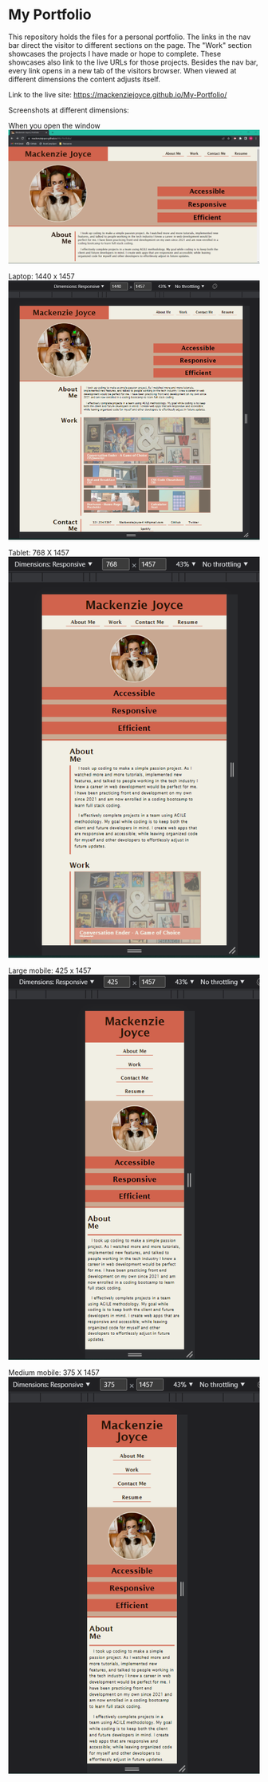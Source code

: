 # My Portfolio

This repository holds the files for a personal portfolio. The links in the nav bar direct the visitor to different sections on the page. The "Work" section showcases the projects I have made or hope to complete. These showcases also link to the live URLs for those projects. Besides the nav bar, every link opens in a new tab of the visitors browser. When viewed at different dimensions the content adjusts itself.

Link to the live site:
https://mackenziejoyce.github.io/My-Portfolio/

Screenshots at different dimensions:

When you open the window
![Laptop view](screenshots/Laptop1.png)

Laptop: 1440 x 1457  
![Laptop view in inspector](screenshots/Laptop2.png)

Tablet: 768 X 1457
![Tablet view in inspector](screenshots/Tablet.png)

Large mobile: 425 x 1457
![Large Mobile view in inspector](screenshots/MobileL.png)

Medium mobile: 375 X 1457
![Medium Mobile view in inspector](screenshots/MobileM.png)
